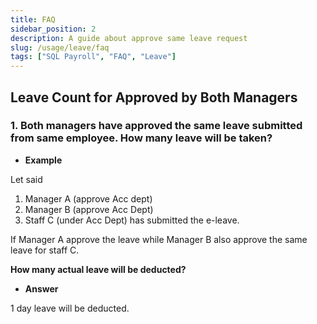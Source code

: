 ```yaml
---
title: FAQ
sidebar_position: 2
description: A guide about approve same leave request
slug: /usage/leave/faq
tags: ["SQL Payroll", "FAQ", "Leave"]
---
```

## Leave Count for Approved by Both Managers

### 1. Both managers have approved the same leave submitted from same employee. How many leave will be taken?

- **Example**

Let said

1. Manager A (approve Acc dept)
2. Manager B (approve Acc Dept)
3. Staff C (under Acc Dept) has submitted the e-leave.

If Manager A approve the leave while Manager B also approve the same leave for staff C.

**How many actual leave will be deducted?**

- **Answer**

1 day leave will be deducted.
